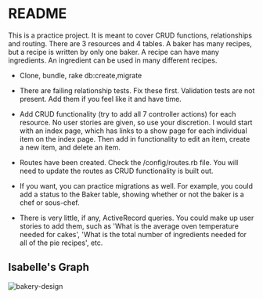 # README

This is a practice project.  It is meant to cover CRUD functions, relationships and routing.  There are 3 resources and 4 tables.  A baker has many recipes, but a recipe is written by only one baker.  A recipe can have many ingredients.  An ingredient can be used in many different recipes.

* Clone, bundle, rake db:create,migrate

* There are failing relationship tests.  Fix these first.  Validation tests are not present.  Add them if you feel like it and have time.

* Add CRUD functionality (try to add all 7 controller actions) for each resource.  No user stories are given, so use your discretion.  I would start with an index page, which has links to a show page for each individual item on the index page.  Then add in functionality to edit an item, create a new item, and delete an item.

* Routes have been created.  Check the /config/routes.rb file.  You will need to update the routes as CRUD functionality is built out.

* If you want, you can practice migrations as well.  For example, you could add a status to the Baker table, showing whether or not the baker is a chef or sous-chef.  

* There is very little, if any, ActiveRecord queries.  You could make up user stories to add them, such as 'What is the average oven temperature needed for cakes', 'What is the total number of ingredients needed for all of the pie recipes', etc.
​
## Isabelle's Graph
<img src="https://ibb.co/JHRMMmC" alt="bakery-design">
